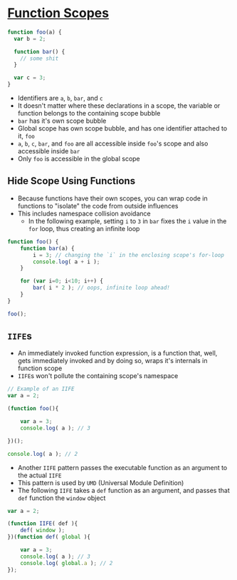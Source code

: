 # [Function Scopes](https://github.com/getify/You-Dont-Know-JS/blob/master/scope%20%26%20closures/ch3.md#scope-from-functions)

```javascript
function foo(a) {
  var b = 2;

  function bar() {
    // some shit
  }

  var c = 3;
}
```

* Identifiers are `a`, `b`, `bar`, and `c`
* It doesn't matter where these declarations in a scope, the variable or function belongs to the containing scope bubble
* `bar` has it's own scope bubble
* Global scope has own scope bubble, and has one identifier attached to it, `foo`
* `a`, `b`, `c`, `bar`, and `foo` are all accessible inside `foo`'s scope and also accessible inside `bar`
* Only `foo` is accessible in the global scope

## Hide Scope Using Functions

* Because functions have their own scopes, you can wrap code in functions to "isolate" the code from outside influences
* This includes namespace collision avoidance
  * In the following example, setting `i` to `3` in `bar` fixes the `i` value in the `for` loop, thus creating an infinite loop

```javascript
function foo() {
	function bar(a) {
		i = 3; // changing the `i` in the enclosing scope's for-loop
		console.log( a + i );
	}

	for (var i=0; i<10; i++) {
		bar( i * 2 ); // oops, infinite loop ahead!
	}
}

foo();
```

## `IIFE`s

* An immediately invoked function expression, is a function that, well, gets immediately invoked and by doing so, wraps it's internals in function scope
* `IIFE`s won't pollute the containing scope's namespace

```javascript
// Example of an IIFE
var a = 2;

(function foo(){

	var a = 3;
	console.log( a ); // 3

})();

console.log( a ); // 2
```

* Another `IIFE` pattern passes the executable function as an argument to the actual `IIFE`
* This pattern is used by `UMD` (Universal Module Definition)
* The following `IIFE` takes a `def` function as an argument, and passes that `def` function the `window` object

```javascript
var a = 2;

(function IIFE( def ){
	def( window );
})(function def( global ){

	var a = 3;
	console.log( a ); // 3
	console.log( global.a ); // 2
});
```
